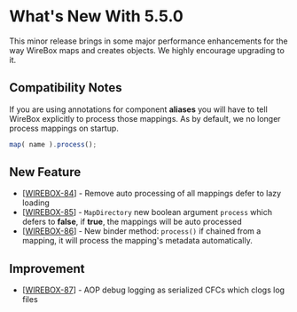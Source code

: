 # What's New With 5.5.0

This minor release brings in some major performance enhancements for the way WireBox maps and creates objects.  We highly encourage upgrading to it.

## Compatibility Notes

If you are using annotations for component **aliases** you will have to tell WireBox explicitly to process those mappings.  As by default, we no longer process mappings on startup.

```javascript
map( name ).process();
```

## New Feature

* \[[WIREBOX-84](https://ortussolutions.atlassian.net/browse/WIREBOX-84)\] - Remove auto processing of all mappings defer to lazy loading
* \[[WIREBOX-85](https://ortussolutions.atlassian.net/browse/WIREBOX-85)\] - `MapDirectory` new boolean argument `process` which defers to **false**, if **true**, the mappings will be auto processed
* \[[WIREBOX-86](https://ortussolutions.atlassian.net/browse/WIREBOX-86)\] - New binder method: `process()` if chained from a mapping, it will process the mapping's metadata automatically.

## Improvement

* \[[WIREBOX-87](https://ortussolutions.atlassian.net/browse/WIREBOX-87)\] - AOP debug logging as serialized CFCs which clogs log files

